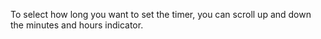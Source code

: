 To select how long you want to set the timer, you can scroll up and down the minutes and hours indicator.
